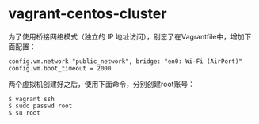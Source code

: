 # vagrant-centos-cluster

为了使用桥接网络模式（独立的 IP 地址访问），别忘了在Vagrantfile中，增加下面配置：
```
config.vm.network "public_network", bridge: "en0: Wi-Fi (AirPort)"
config.vm.boot_timeout = 2000
```
两个虚拟机创建好之后，使用下面命令，分别创建root账号：
```
$ vagrant ssh
$ sudo passwd root
$ su root
```

